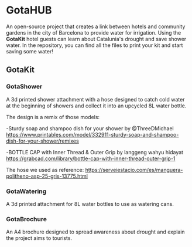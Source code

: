 # GotaHUB
An open-source project that creates a link between hotels and community gardens in the city of Barcelona to provide water for irrigation.
Using the **GotaKit** hotel guests can learn about Catalunia's drought and save shower water.
In the repository, you can find all the files to print your kit and start saving some water!

## GotaKit
 ### GotaShower
A 3d printed shower attachment with a hose designed to catch cold water at the beginning of showers and collect it into an upcycled 8L water bottle.

 The design is a remix of those models:
 
 -Sturdy soap and shampoo dish for your shower by @ThreeDMichael
 <https://www.printables.com/model/332911-sturdy-soap-and-shampoo-dish-for-your-shower/remixes>
 
 -BOTTLE CAP with Inner Thread & Outer Grip by langgeng wahyu hidayat
 <https://grabcad.com/library/bottle-cap-with-inner-thread-outer-grip-1>
 
 The hose we used as reference:
 <https://serveiestacio.com/es/manguera-politheno-asp-25-gris-13775.html>
 


 ### GotaWatering
A 3d printed attachment for 8L water bottles to use as watering cans.

### GotaBrochure
An A4 brochure designed to spread awareness about drought and explain the project aims to tourists.
